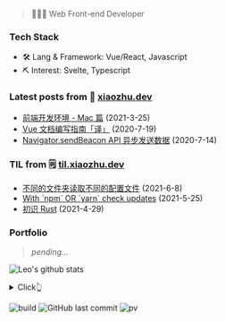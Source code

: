 > 👨🏻‍💻 Web Front-end Developer

### Tech Stack

- 🛠 Lang & Framework: Vue/React, Javascript
- ⛏ Interest: Svelte, Typescript

### Latest posts from 📝 [xiaozhu.dev](https://xiaozhu.dev)

- [前端开发环境 - Mac 篇](https://xiaozhu.dev/post/web-dev-mac-env/) (2021-3-25)
- [Vue 文档编写指南「译」](https://xiaozhu.dev/post/vue-docs-writing-guide/) (2020-7-19)
- [Navigator.sendBeacon API 异步发送数据](https://xiaozhu.dev/post/send-beacon-api/) (2020-7-14)

### TIL from 🗒 [til.xiaozhu.dev](https://til.xiaozhu.dev)

- [不同的文件夹读取不同的配置文件](https://til.xiaozhu.dev/git/git-config) (2021-6-8)
- [With &#x60;npm&#x60; OR &#x60;yarn&#x60; check updates](https://til.xiaozhu.dev/npm/npm-check-updates) (2021-5-25)
- [初识 Rust](https://til.xiaozhu.dev/rust/day_001) (2021-4-29)

### Portfolio

> *pending...*

![Leo's github stats](https://github-readme-stats.vercel.app/api?username=mopig&show_icons=true&theme=dracula&hide=stars,issues)

<details>
  <summary>Click👆</summary>
  <pre>
  🤷‍♂️
  </pre>
</details>

![build](https://github.com/mopig/mopig/workflows/build/badge.svg)
![GitHub last commit](https://img.shields.io/github/last-commit/mopig/mopig)
![pv](https://pageview.vercel.app/?github_user=mopig)
